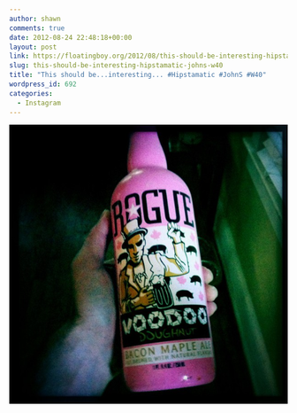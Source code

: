 ```yaml
---
author: shawn
comments: true
date: 2012-08-24 22:48:18+00:00
layout: post
link: https://floatingboy.org/2012/08/this-should-be-interesting-hipstamatic-johns-w40/
slug: this-should-be-interesting-hipstamatic-johns-w40
title: "This should be...interesting... #Hipstamatic #JohnS #W40"
wordpress_id: 692
categories:
  - Instagram
---
```


![This should be...interesting... #Hipstamatic #JohnS #W40](/assets/media/2012/08/53fac870ee3d11e1a06b22000a1cf778_7.jpg)
